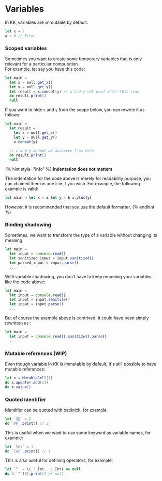 # Variables

In KK, variables are immutable by default. 

```typescript
let x = 2
x = 3 // Error 
```

### Scoped variables

Sometimes you want to create some temporary variables that is only relevant for a particular computation.   
For example, let say you have this code:

```typescript
let main = 
  let x = null.get_x()
  let y = null.get_y()
  let result = x.concat(y) // x and y not used after this line
  do result.print()
  null

```

If you want to hide `x` and `y` from the scope below, you can rewrite it as follows:

```typescript
let main = 
  let result = 
    let x = null.get_x()
    let y = null.get_y()
    x.concat(y)
  
  // x and y cannot be accessed from here
  do result.print()
  null
```

{% hint style="info" %}
**Indentation does not matters**

The indentation for the code above is merely for readability purpose, you can chained them in one line if you wish. For example, the following example is valid:

```typescript
let main = let x = a let y = b x.plus(y)
```

However, it is recommended that you use the default formatter.
{% endhint %}

### Binding shadowing

Sometimes, we want to transform the type of a variable without changing its meaning:

```typescript
let main = 
  let input = console.read()
  let sanitized_input = input.sanitized()
  let parsed_input = input.parse()
  ...

```

With variable shadowing, you don't have to keep renaming your variables like the code above:

```typescript
let main = 
  let input = console.read()
  let input = input.sanitize()
  let input = input.parse()
  ...

```

But of course the example above is contrived, it could have been simply rewritten as :

```typescript
let main = 
  let input = console.read().sanitize().parse()
  ...

```

### Mutable references \(WIP\)

Even though variable in KK is immutable by default, it's still possible to have mutable references:

```typescript
let x = MutableCell(1)
do x.update(.add(1))
do x.value()
```

### Quoted identifier

Identifier can be quoted with backtick, for example:

```typescript
let `@@` = 2
do `@@`.print() // 2
```

This is useful when we want to use some keyword as variable names, for example:

```typescript
let `let` = 1
do `let`.print() // 1
```

This is also useful for defining operators, for example:

```typescript
let `^` = \(_: Int, _: Int) => null
do 2.`^`(3).print() // null
```

